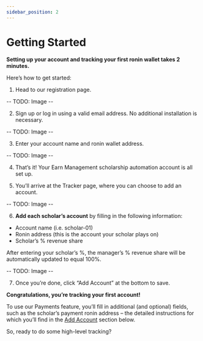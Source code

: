 ```yaml
---
sidebar_position: 2
---
```


# Getting Started

**Setting up your account and tracking your first ronin wallet takes 2 minutes.**

Here’s how to get started:

1. Head to our registration page.

-- TODO: Image --

2. Sign up or log in using a valid email address. No additional installation is necessary.

-- TODO: Image --


3. Enter your account name and ronin wallet address.

-- TODO: Image --

4. That’s it! Your Earn Management scholarship automation account is all set up.

5. You’ll arrive at the Tracker page, where you can choose to add an account.

-- TODO: Image --

6. **Add each scholar’s account** by filling in the following information:

* Account name (i.e. scholar-01)
* Ronin address (this is the account your scholar plays on)
* Scholar’s % revenue share

After entering your scholar’s %, the manager’s % revenue share will be automatically updated to equal 100%.

-- TODO: Image --

7. Once you’re done, click “Add Account” at the bottom to save.

**Congratulations, you’re tracking your first account!**

To use our Payments feature, you’ll fill in additional (and optional) fields, such as the 
scholar’s payment ronin address – the detailed instructions for which you’ll find in the
[Add Account](../features/tracker.md#optional-account-details) section below.

So, ready to do some high-level tracking?